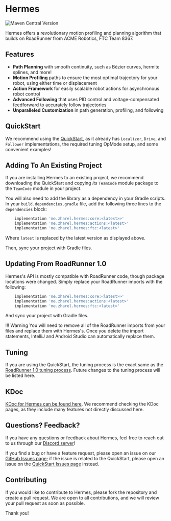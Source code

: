 # Hermes
![Maven Central Version](https://img.shields.io/maven-central/v/me.zharel.hermes/core?label=latest%20release&labelColor=darkBlue&color=yellow)

Hermes offers a revolutionary motion profiling and planning
algorithm that builds on RoadRunner from ACME Robotics,
FTC Team 8367. 

## Features
- **Path Planning** with smooth continuity, such as Bézier curves,
  hermite splines, and more! 
- **Motion Profiling** paths to ensure the most optimal
  trajectory for your robot, using either time or displacement
- **Action Framework** for easily scalable robot actions
  for asynchronous robot control
- **Advanced Following** that uses PID control and 
  voltage-compensated feedforward to accurately follow
  trajectories
- **Unparalleled Customization** in path generation, 
  profiling, and following

## QuickStart

We recommend using the [QuickStart](https://github.com/HermesFTC/Quickstart),
as it already has `Localizer`, `Drive`, and `Follower` implementations, 
the required tuning OpMode setup, and some convenient examples!

## Adding To An Existing Project

If you are installing Hermes to an existing project, 
we recommend downloading the QuickStart and copying *its* 
`TeamCode` module package to the `TeamCode` module in your project. 

You will also need to add the library as a dependency in your Gradle scripts.
In your `build.dependencies.gradle` file, add the following three lines
to the `dependencies` block:

```groovy
    implementation 'me.zharel.hermes:core:<latest>>'
    implementation 'me.zharel.hermes:actions:<latest>'
    implementation 'me.zharel.hermes:ftc:<latest>'
```

Where `latest` is replaced by the latest version as displayed above.

Then, sync your project with Gradle files.

## Updating From RoadRunner 1.0

Hermes's API is mostly compatible with RoadRunner code,
though package locations were changed.
Simply replace your RoadRunner imports with the following:

```groovy
    implementation 'me.zharel.hermes:core:<latest>>'
    implementation 'me.zharel.hermes:actions:<latest>'
    implementation 'me.zharel.hermes:ftc:<latest>'
```

And sync your project with Gradle files. 

!!! Warning
    You will need to remove all of the RoadRunner imports from your files
    and replace them with Hermes's.
    Once you delete the import statements, IntelliJ and Android Studio
    can automatically replace them.

## Tuning 

If you are using the QuickStart, the tuning process is
the exact same as the [RoadRunner 1.0 tuning process](https://rr.brott.dev/docs/v1-0/tuning/).
Future changes to the tuning process will be listed here.

## KDoc 

[KDoc for Hermes can be found here](https://docs.hermes.zharel.gay/).
We recommend checking the KDoc pages, 
as they include many features not directly discussed here.

## Questions? Feedback?

If you have any questions or feedback about Hermes, 
feel free to reach out to us through our [Discord server](https://discord.gg/49C5epU22h)!

If you find a bug or have a feature request,
please open an issue on our [GitHub Issues page](https://github.com/HermesFTC/Hermes/issues);
if the issue is related to the QuickStart,
please open an issue on the [QuickStart Issues page](https://github.com/HermesFTC/Quickstart/issues) instead.

## Contributing

If you would like to contribute to Hermes,
please fork the repository and create a pull request.
We are open to all contributions,
and we will review your pull request as soon as possible.

Thank you!
